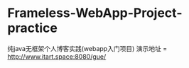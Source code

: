 # Frameless-WebApp-Project-practice
纯java无框架个人博客实践(webapp入门项目)
演示地址 = http://www.itart.space:8080/gue/
